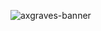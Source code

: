 ![axgraves-banner](https://github.com/Artillex-Studios/AxGraves/assets/52270269/f7e3c587-9659-4808-ad9f-6ecc49582f03)
